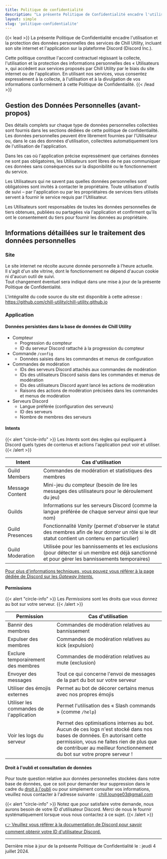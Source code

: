 ```yaml
---
title: Politique de confidentialité
description: "La présente Politique de Confidentialité encadre l'utilisation et la protection des données personnelles des services de Chill Utility, incluant son site internet et l'application sur la plateforme Discord (Discord Inc.)."
layout: simple
slug: 'politique-confidentialite'
---
```


{{< lead >}}
La présente Politique de Confidentialité encadre l'utilisation et la protection des données personnelles des services de Chill Utility, incluant son site internet et l'application sur la plateforme Discord (Discord Inc.).

Cette politique constitue l'accord contractuel régissant la collecte, l'utilisation et la protection des informations personnelles des « Utilisateurs », qui accèdent aux services proposés par Chill Utility par le biais du site internet ou de l'application. En utilisant nos services, vous consentez expressément à la collecte, à l'utilisation et à la divulgation de vos informations conformément à cette Politique de Confidentialité.
{{< /lead >}}

## Gestion des Données Personnelles (avant-propos)

Des détails complets sur chaque type de données personnelles collectées sont fournis dans les sections dédiées de cette politique de confidentialité. Les données personnelles peuvent être librement fournies par l'Utilisateur ou, dans le cas des données d'utilisation, collectées automatiquement lors de l'utilisation de l'application.

Dans les cas où l'application précise expressément que certaines données ne sont pas obligatoires, les Utilisateurs sont libres de ne pas communiquer ces données sans conséquences sur la disponibilité ou le fonctionnement du service.

Les Utilisateurs qui ne savent pas quelles données personnelles sont obligatoires sont invités à contacter le propriétaire. Toute utilisation d'outils de suivi – par l'application ou par les propriétaires de services tiers utilisés servent à fournir le service requis par l'Utilisateur.

Les Utilisateurs sont responsables de toutes les données personnelles de tiers obtenues, publiées ou partagées via l'application et confirment qu’ils ont le consentement du tiers pour fournir les données au propriétaire.

## Informations détaillées sur le traitement des données personnelles

### Site

Le site internet ne récolte aucune donnée personnelle à l'heure actuelle.  
Il s'agit d'un site vitrine, dont le fonctionnement ne dépend d'aucun cookie ni d'aucun outil de suivi.  
Tout changement éventuel sera indiqué dans une mise à jour de la présente Politique de Confidentialité.

L'intégralité du code source du site est disponible à cette adresse : https://github.com/chill-utility/chill-utility.github.io

### Application

#### Données persistées dans la base de données de Chill Utility

- Compteur
  - Progression du compteur
  - ID du serveur Discord rattaché à la progression du compteur
- Commande `/config`
  - Données saisies dans les commandes et menus de configuration
- Commandes de modération
  - IDs des serveurs Discord attachés aux commandes de modération 
  - IDs des utilisateurs Discord saisis dans les commandes et menus de modération
  - IDs des utilisateurs Discord ayant lancé les actions de modération
  - Raisons des actions de modération précisées dans les commandes et menus de modération
- Serveurs Discord
  - Langue préférée (configuration des serveurs)
  - ID des serveurs
  - Nombre de membres des serveurs

#### Intents

{{< alert "circle-info" >}}
Les _Intents_ sont des règles qui expliquent à Discord quels types de contenus et actions l'application peut voir et utiliser.
{{< /alert >}}

| Intent           | Cas d'utilisation                                                                                                                                       |
|------------------|---------------------------------------------------------------------------------------------------------------------------------------------------------|
| Guild Members    | Commandes de modération et statistiques des membres                                                                                                     |
| Message Content  | Mini-jeu du compteur (besoin de lire les messages des utilisateurs pour le déroulement du jeu)                                                          |
| Guilds           | Informations sur les serveurs Discord (comme la langue préférée de chaque serveur ainsi que leur nom)                                                   |
| Guild Presences  | Fonctionnalité _Vanity_ (permet d'observer le statut des membres afin de leur donner un rôle si le dit statut contient un contenu en particulier)       |
| Guild Moderation | Utilisée pour les bannissements et les exclusions (pour détecter si un membre est déjà sanctionné et pour gérer les bannissements temporaires)          |

[Pour plus d'informations techniques, vous pouvez vous référer à la page dédiée de Discord sur les _Gateway Intents_.](https://discord.com/developers/docs/topics/gateway#gateway-intents)

#### Permissions

{{< alert "circle-info" >}}
Les _Permissions_ sont les droits que vous donnez au bot sur votre serveur.
{{< /alert >}}

| Permission                              | Cas d'utilisation                                                                                                                                                                                                                              |
|-----------------------------------------|------------------------------------------------------------------------------------------------------------------------------------------------------------------------------------------------------------------------------------------------|
| Bannir des membres                      | Commandes de modération relatives au bannissement                                                                                                                                                                                              |
| Expulser des membres                    | Commandes de modération relatives au kick (expulsion)                                                                                                                                                                                          |
| Exclure temporairement des membres      | Commandes de modération relatives au mute (exclusion)                                                                                                                                                                                          |
| Envoyer des messages                    | Tout ce qui concerne l'envoi de messages de la part du bot sur votre serveur                                                                                                                                                                   |
| Utiliser des émojis externes            | Permet au bot de décorer certains menus avec nos propres émojis                                                                                                                                                                                |
| Utiliser les commandes de l'application | Permet l'utilisation des « Slash commands » (comme `/help`)                                                                                                                                                                                    |
| Voir les logs du serveur                | Permet des optimisations internes au bot. Aucun de ces logs n'est stocké dans nos bases de données. En autorisant cette permission, vous ne faites rien de plus que de contribuer au meilleur fonctionnement du bot sur votre propre serveur ! |

#### Droit à l'oubli et consultation de données

Pour toute question relative aux données personnelles stockées dans notre base de données, que ce soit pour demander leur suppression dans le cadre du [droit à l'oubli](https://fr.wikipedia.org/wiki/Droit_%C3%A0_l%27oubli) ou pour simplement consulter vos informations, veuillez nous contacter à l'adresse suivante : [chill.lounge03@gmail.com](mailto://chill.lounge03@gmail.com)

{{< alert "circle-info" >}}
Notez que pour satisfaire votre demande, nous aurons besoin de votre ID d'utilisateur Discord. Merci de nous le fournir systématiquement lorsque vous nous contactez à ce sujet.
{{< /alert >}}

[:point_right: Veuillez vous référer à la documentation de Discord pour savoir comment obtenir votre ID d'utilisateur Discord.](https://support.discord.com/hc/fr/articles/206346498-O%C3%B9-trouver-l-ID-de-mon-compte-utilisateur-serveur-message)

---

Dernière mise à jour de la présente Politique de Confidentialité le : jeudi 4 juillet 2024.

